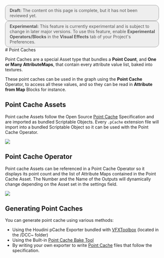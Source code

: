 <div style="border: solid 1px #999; border-radius:12px; background-color:#EEE; padding: 8px; padding-left:14px; color: #555; font-size:14px;"><b>Draft:</b> The content on this page is complete, but it has not been reviewed yet.</div>


<div style="border: solid 1px #999; border-radius:12px; background-color:#EEE; padding: 8px; padding-left:14px; color: #555; font-size:14px;"><b>Experimental:</b> This feature is currently experimental and is subject to change in later major versions. To use this feature, enable <b>Experimental Operators/Blocks</b> in the <b>Visual Effects</b> tab of your Project's Preferences.</div>
# Point Caches

Point Caches are a special Asset type that bundles a **Point Count**, and **One or Many AttributeMaps**, that contain every attribute value list, baked into textures.

These point caches can be used in the graph using the **Point Cache** Operator, to access all these values, and so they can be read in **Attribute from Map** Blocks for instance.

## Point Cache Assets

Point cache Assets follow the Open Source [Point Cache](https://github.com/peeweek/pcache/blob/master/README.md) Specification and are imported as bundled Scriptable Objects. Every `.pCache` extension file will import into a bundled Scriptable Object so it can be used with the Point Cache Operator.

![](Images/PointCacheImporter.png)

## Point Cache Operator

Point cache Assets can be referenced in a Point Cache Operator so it displays its point count and the list of Attribute Maps contained in the Point Cache Asset. The Number and the Name of the Outputs will dynamically change depending on the Asset set in the settings field.

![](Images/PointCacheOperator.png)

## Generating Point Caches

You can generate point cache using various methods:

* Using the Houdini pCache Exporter bundled with [VFXToolbox](https://github.com/Unity-Technologies/VFXToolbox) (located in the /DCC~ folder)
* Using the Built-in [Point Cache Bake Tool](PointCacheBakeTool.md)
* By writing your own exporter to write [Point Cache](https://github.com/peeweek/pcache/blob/master/README.md) files that follow the specification.
